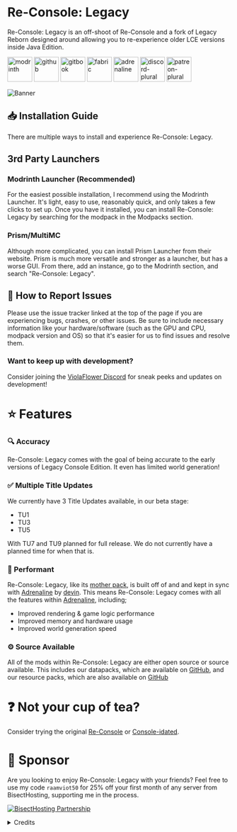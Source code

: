 # Re-Console: Legacy
Re-Console: Legacy is an off-shoot of Re-Console and a fork of Legacy Reborn designed around allowing you to re-experience older LCE versions inside Java Edition.

[<img alt="modrinth" height="56" src="https://cdn.jsdelivr.net/npm/@intergrav/devins-badges@3/assets/cozy-minimal/available/modrinth_vector.svg">](https://modrinth.com/modpack/rc-legacy) [<img alt="github" height="56" src="https://cdn.jsdelivr.net/npm/@intergrav/devins-badges@3/assets/cozy-minimal/available/github_vector.svg">](https://github.com/ViolaFlower/Re-Console-Legacy) [<img alt="gitbook" height="56" src="https://cdn.jsdelivr.net/npm/@intergrav/devins-badges@3/assets/cozy-minimal/documentation/gitbook_vector.svg">](https://github.com/ViolaFlower/Re-Console-Legacy/releases/wiki) [<img alt="fabric" height="56" src="https://cdn.jsdelivr.net/npm/@intergrav/devins-badges@3/assets/cozy-minimal/supported/fabric_vector.svg">](https://fabricmc.net) [<img alt="adrenaline" height="56" src="https://cdn.jsdelivr.net/npm/@intergrav/devins-badges@3/assets/cozy-minimal/built-with/adrenaline_vector.svg">](https://modrinth.com/modpack/adrenaline) [<img alt="discord-plural" height="56" src="https://cdn.jsdelivr.net/npm/@intergrav/devins-badges@3/assets/cozy-minimal/social/discord-plural_vector.svg">](https://discord.gg/kprFeAn7Gq) [<img alt="patreon-plural" height="56" src="https://cdn.jsdelivr.net/npm/@intergrav/devins-badges@3/assets/cozy-minimal/donate/patreon-plural_vector.svg">](https://www.patreon.com/c/ViolaFlower)

![Banner](https://cdn.modrinth.com/data/cached_images/2b861171468a2d4cdb861a8956ee60fe0fb114fc.webp)

## 📥 Installation Guide
There are multiple ways to install and experience Re-Console: Legacy.
## 3rd Party Launchers
### Modrinth Launcher (Recommended)

For the easiest possible installation, I recommend using the Modrinth Launcher. It's light, easy to use, reasonably quick, and only takes a few clicks to set up. Once you have it installed, you can install Re-Console: Legacy by searching for the modpack in the Modpacks section.

### Prism/MultiMC
Although more complicated, you can install Prism Launcher from their website. Prism is much more versatile and stronger as a launcher, but has a worse GUI. From there, add an instance, go to the Modrinth section, and search "Re-Console: Legacy".


## 🐛 How to Report Issues
Please use the issue tracker linked at the top of the page if you are experiencing bugs, crashes, or other issues. Be sure to include necessary information like your hardware/software (such as the GPU and CPU, modpack version and OS) so that it's easier for us to find issues and resolve them.

### Want to keep up with development?
Consider joining the [ViolaFlower Discord](https://discord.gg/kprFeAn7Gq) for sneak peeks and updates on development!


# ⭐ Features

### 🔍 Accuracy
Re-Console: Legacy comes with the goal of being accurate to the early versions of Legacy Console Edition.
It even has limited world generation!

### ✅ Multiple Title Updates
We currently have 3 Title Updates available, in our beta stage:
- TU1
- TU3
- TU5

With TU7 and TU9 planned for full release. We do not currently have a planned time for when that is.

### 🚀 Performant
Re-Console: Legacy, like its [mother pack](https://modrinth.com/modpack/legacy-minecraft), is built off of and and kept in sync with [Adrenaline](https://modrinth.com/modpack/adrenaline) by [devin](https://modrinth.com/user/devin). This means Re-Console: Legacy comes with all the features within [Adrenaline](https://modrinth.com/modpack/adrenaline), including;
- Improved rendering & game logic performance 
- Improved memory and hardware usage 
- Improved world generation speed 

### ⚙️ Source Available
All of the mods within Re-Console: Legacy are either open source or source available. This includes our datapacks, which are available on [GitHub](https://github.com/ViolaFlower/RC-L-datapacks), and our resource packs, which are also available on [GitHub](https://github.com/ViolaFlower/RC-L-Resources)

# ❓ Not your cup of tea?
Consider trying the original [Re-Console](https://modrinth.com/modpack/legacy-minecraft) or [Console-idated](https://modrinth.com/modpack/console-idated).

# 🍉 Sponsor
Are you looking to enjoy Re-Console: Legacy with your friends? Feel free to use my code ``raamviot50`` for 25% off your first month of any server from BisectHosting, supporting me in the process.

[![BisectHosting Partnership](https://cdn.modrinth.com/data/cached_images/3d811a958c28645cf1007ccc3d90cb282921bf7f.webp)](https://bisecthosting.com/raamviot50)


<details>
<summary>Credits</summary>

## Owner
- omo50/bowen

## Developers
- omo50
- Panduino
- Permdog99
- Agari

## Attribution
- Permdog99 for making Legacy Reborn, which this project forked from
    > Re-Console: Legacy is based on Legacy Reborn's final unreleased commit, [which is under CC BY-SA 4.0.](https://github.com/Permdog99/Legacy-Reborn)
